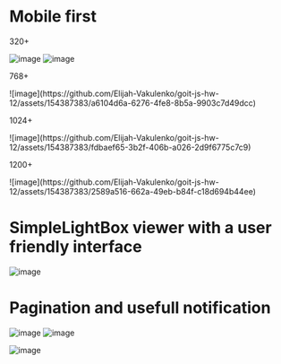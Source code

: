 # Mobile first
<p>320+</p>

![image](https://github.com/Elijah-Vakulenko/goit-js-hw-12/assets/154387383/2c645cc0-8e75-4842-afe0-ac317cda5607)
![image](https://github.com/Elijah-Vakulenko/goit-js-hw-12/assets/154387383/aa9480e5-aecd-4aec-813b-760b07aff898)
<p>768+</p>
![image](https://github.com/Elijah-Vakulenko/goit-js-hw-12/assets/154387383/a6104d6a-6276-4fe8-8b5a-9903c7d49dcc)
<p>1024+</p>
![image](https://github.com/Elijah-Vakulenko/goit-js-hw-12/assets/154387383/fdbaef65-3b2f-406b-a026-2d9f6775c7c9)
<p>1200+</p>
![image](https://github.com/Elijah-Vakulenko/goit-js-hw-12/assets/154387383/2589a516-662a-49eb-b84f-c18d694b44ee)

# SimpleLightBox viewer with a user friendly interface

![image](https://github.com/Elijah-Vakulenko/goit-js-hw-12/assets/154387383/b909d791-09d2-4fd9-bfa8-95e822503064)

# Pagination and usefull notification
![image](https://github.com/Elijah-Vakulenko/goit-js-hw-12/assets/154387383/aea92de4-885c-4687-b437-3ad5afbb3b39)
![image](https://github.com/Elijah-Vakulenko/goit-js-hw-12/assets/154387383/dc6c18a6-7008-4744-8887-ce0c5002b947)

![image](https://github.com/Elijah-Vakulenko/goit-js-hw-12/assets/154387383/c5185a58-b7c4-4f8d-aa35-85de0eaac726)
